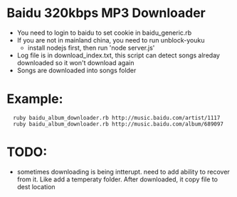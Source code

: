 # Baidu 320kbps MP3 Downloader

* You need to login to baidu to set cookie in baidu_generic.rb
* If you are not in mainland china, you need to run unblock-youku
  * install nodejs first, then run 'node server.js'
* Log file is in download_index.txt, this script can detect songs alreday downloaded so it won't download again
* Songs are downloaded into songs folder

# Example: 

      ruby baidu_album_downloader.rb http://music.baidu.com/artist/1117 
      ruby baidu_album_downloader.rb http://music.baidu.com/album/689097 



# TODO: 

* sometimes downloading is being intterupt. need to add ability to recover from it. Like add a temperaty folder. After downloaded, it copy file to dest location